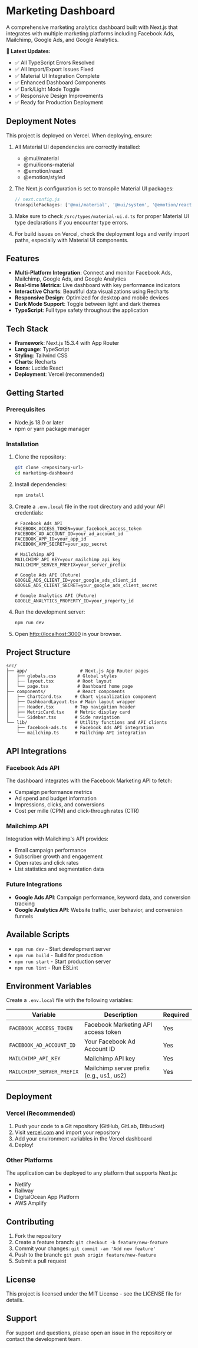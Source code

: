 # Marketing Dashboard

A comprehensive marketing analytics dashboard built with Next.js that integrates with multiple marketing platforms including Facebook Ads, Mailchimp, Google Ads, and Google Analytics.

**🚀 Latest Updates:**
- ✅ All TypeScript Errors Resolved
- ✅ All Import/Export Issues Fixed
- ✅ Material UI Integration Complete
- ✅ Enhanced Dashboard Components
- ✅ Dark/Light Mode Toggle
- ✅ Responsive Design Improvements
- ✅ Ready for Production Deployment

## Deployment Notes

This project is deployed on Vercel. When deploying, ensure:

1. All Material UI dependencies are correctly installed:
   - @mui/material
   - @mui/icons-material
   - @emotion/react
   - @emotion/styled

2. The Next.js configuration is set to transpile Material UI packages:
   ```js
   // next.config.js
   transpilePackages: ['@mui/material', '@mui/system', '@emotion/react', '@emotion/styled']
   ```

3. Make sure to check `/src/types/material-ui.d.ts` for proper Material UI type declarations if you encounter type errors.

4. For build issues on Vercel, check the deployment logs and verify import paths, especially with Material UI components.

## Features

- **Multi-Platform Integration**: Connect and monitor Facebook Ads, Mailchimp, Google Ads, and Google Analytics
- **Real-time Metrics**: Live dashboard with key performance indicators
- **Interactive Charts**: Beautiful data visualizations using Recharts
- **Responsive Design**: Optimized for desktop and mobile devices
- **Dark Mode Support**: Toggle between light and dark themes
- **TypeScript**: Full type safety throughout the application

## Tech Stack

- **Framework**: Next.js 15.3.4 with App Router
- **Language**: TypeScript
- **Styling**: Tailwind CSS
- **Charts**: Recharts
- **Icons**: Lucide React
- **Deployment**: Vercel (recommended)

## Getting Started

### Prerequisites

- Node.js 18.0 or later
- npm or yarn package manager

### Installation

1. Clone the repository:
   ```bash
   git clone <repository-url>
   cd marketing-dashboard
   ```

2. Install dependencies:
   ```bash
   npm install
   ```

3. Create a `.env.local` file in the root directory and add your API credentials:
   ```env
   # Facebook Ads API
   FACEBOOK_ACCESS_TOKEN=your_facebook_access_token
   FACEBOOK_AD_ACCOUNT_ID=your_ad_account_id
   FACEBOOK_APP_ID=your_app_id
   FACEBOOK_APP_SECRET=your_app_secret

   # Mailchimp API
   MAILCHIMP_API_KEY=your_mailchimp_api_key
   MAILCHIMP_SERVER_PREFIX=your_server_prefix

   # Google Ads API (Future)
   GOOGLE_ADS_CLIENT_ID=your_google_ads_client_id
   GOOGLE_ADS_CLIENT_SECRET=your_google_ads_client_secret

   # Google Analytics API (Future)
   GOOGLE_ANALYTICS_PROPERTY_ID=your_property_id
   ```

4. Run the development server:
   ```bash
   npm run dev
   ```

5. Open [http://localhost:3000](http://localhost:3000) in your browser.

## Project Structure

```
src/
├── app/                    # Next.js App Router pages
│   ├── globals.css        # Global styles
│   ├── layout.tsx         # Root layout
│   └── page.tsx           # Dashboard home page
├── components/            # React components
│   ├── ChartCard.tsx     # Chart visualization component
│   ├── DashboardLayout.tsx # Main layout wrapper
│   ├── Header.tsx        # Top navigation header
│   ├── MetricCard.tsx    # Metric display card
│   └── Sidebar.tsx       # Side navigation
└── lib/                  # Utility functions and API clients
    ├── facebook-ads.ts   # Facebook Ads API integration
    └── mailchimp.ts      # Mailchimp API integration
```

## API Integrations

### Facebook Ads API

The dashboard integrates with the Facebook Marketing API to fetch:
- Campaign performance metrics
- Ad spend and budget information
- Impressions, clicks, and conversions
- Cost per mille (CPM) and click-through rates (CTR)

### Mailchimp API

Integration with Mailchimp's API provides:
- Email campaign performance
- Subscriber growth and engagement
- Open rates and click rates
- List statistics and segmentation data

### Future Integrations

- **Google Ads API**: Campaign performance, keyword data, and conversion tracking
- **Google Analytics API**: Website traffic, user behavior, and conversion funnels

## Available Scripts

- `npm run dev` - Start development server
- `npm run build` - Build for production
- `npm run start` - Start production server
- `npm run lint` - Run ESLint

## Environment Variables

Create a `.env.local` file with the following variables:

| Variable | Description | Required |
|----------|-------------|----------|
| `FACEBOOK_ACCESS_TOKEN` | Facebook Marketing API access token | Yes |
| `FACEBOOK_AD_ACCOUNT_ID` | Your Facebook Ad Account ID | Yes |
| `MAILCHIMP_API_KEY` | Mailchimp API key | Yes |
| `MAILCHIMP_SERVER_PREFIX` | Mailchimp server prefix (e.g., us1, us2) | Yes |

## Deployment

### Vercel (Recommended)

1. Push your code to a Git repository (GitHub, GitLab, Bitbucket)
2. Visit [vercel.com](https://vercel.com) and import your repository
3. Add your environment variables in the Vercel dashboard
4. Deploy!

### Other Platforms

The application can be deployed to any platform that supports Next.js:
- Netlify
- Railway
- DigitalOcean App Platform
- AWS Amplify

## Contributing

1. Fork the repository
2. Create a feature branch: `git checkout -b feature/new-feature`
3. Commit your changes: `git commit -am 'Add new feature'`
4. Push to the branch: `git push origin feature/new-feature`
5. Submit a pull request

## License

This project is licensed under the MIT License - see the LICENSE file for details.

## Support

For support and questions, please open an issue in the repository or contact the development team.
